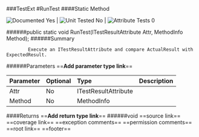 ###TestExt
#RunTest
####Static Method

![Documented Yes](http://b.repl.ca/v1/Documented-Yes-brightgreen.png) | ![Unit Tested No](http://b.repl.ca/v1/Unit%20Tested-No-grey.png) | ![Attribute Tests 0](http://b.repl.ca/v1/Attribute%20Tests-0-grey.png)

######public static void RunTest(ITestResultAttribute Attr, MethodInfo Method);
######Summary

            Execute an ITestResultAttribute and compare ActualResult with ExpectedResult.
            
######Parameters
==__Add parameter type link__==

Parameter | Optional | Type | Description
:---  | :---  | :---  | :--- 
Attr | No | ITestResultAttribute | 
Method | No | MethodInfo | 

####Returns
==__Add return type link__==
######void
==source link==
==coverage link==
==exception comments==
==permission comments==
==root link==
==footer==
